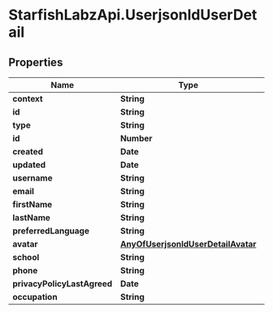 # StarfishLabzApi.UserjsonldUserDetail

## Properties
Name | Type | Description | Notes
------------ | ------------- | ------------- | -------------
**context** | **String** |  | [optional] 
**id** | **String** |  | [optional] 
**type** | **String** |  | [optional] 
**id** | **Number** |  | [optional] 
**created** | **Date** |  | [optional] 
**updated** | **Date** |  | [optional] 
**username** | **String** |  | 
**email** | **String** |  | [optional] 
**firstName** | **String** |  | [optional] 
**lastName** | **String** |  | [optional] 
**preferredLanguage** | **String** |  | [optional] 
**avatar** | [**AnyOfUserjsonldUserDetailAvatar**](AnyOfUserjsonldUserDetailAvatar.md) |  | [optional] 
**school** | **String** |  | [optional] 
**phone** | **String** |  | [optional] 
**privacyPolicyLastAgreed** | **Date** |  | [optional] 
**occupation** | **String** |  | [optional] 
